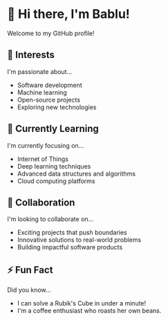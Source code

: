 # 👋 Hi there, I'm Bablu!
Welcome to my GitHub profile! 

## 👀 Interests

I'm passionate about...

- Software development
- Machine learning
- Open-source projects
- Exploring new technologies

## 🌱 Currently Learning

I'm currently focusing on...

- Internet of Things 
- Deep learning techniques
- Advanced data structures and algorithms
- Cloud computing platforms

## 💞️ Collaboration

I'm looking to collaborate on...

- Exciting projects that push boundaries
- Innovative solutions to real-world problems
- Building impactful software products


## ⚡ Fun Fact

Did you know...

- I can solve a Rubik's Cube in under a minute!
- I'm a coffee enthusiast who roasts her own beans.


<!------Happy Coding------
<!-- Thanks for stopping by! Feel free to connect and collaborate. -->

